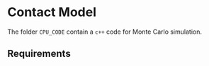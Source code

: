 # Contact Model
The folder ```CPU_CODE``` contain a ```c++``` code for Monte Carlo simulation.
## Requirements

